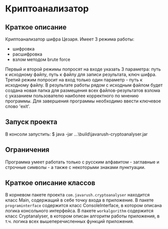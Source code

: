 Криптоанализатор
========================
Краткое описание
-------------------------
Криптоанализатор шифра Цезаря. Имеет 3 режима работы:
- шифровка
- расшифровка
- взлом методом brute force

Первый и второй режимы попросят на входе указать 3 параметра: путь к исходному файлу, путь к файлу для записи результата, ключ шифра.
Третий режим попросит на вход только один параметр - путь к исходному файлу. В результате работы рядом с исходным файлом будет создана новая папка для размещения всех файлов-результатов взлома с указанием пользователю наиболее корректного по мнению программы.
Для завершения программы необходимо ввести ключевое слово 'exit'.

Запуск проекта
-------------------------
В консоли запустить:
$ java -jar ...\build\javarush-cryptoanalyser.jar

Ограничения
------------------------
Программа умеет работать только с русским алфавитом - заглавные и строчные символы - а также с некоторыми знаками пунктуации.

Краткое описание классов
------------------------
В корневом пакете проекта `com.javarush.cryptoanalyser` находится класс Main, содержащий в себе точку входа в приложение.
В пакете `programinterface` содержится класс ConsoleInterface, в котором описана логика консольного интерфейса.
В пакете `workalgorithm` содержится класс Cryptanalyser, в котором описан алгоритм работы приложения, в т.ч. логика всех вышеперечисленных функций приложения.